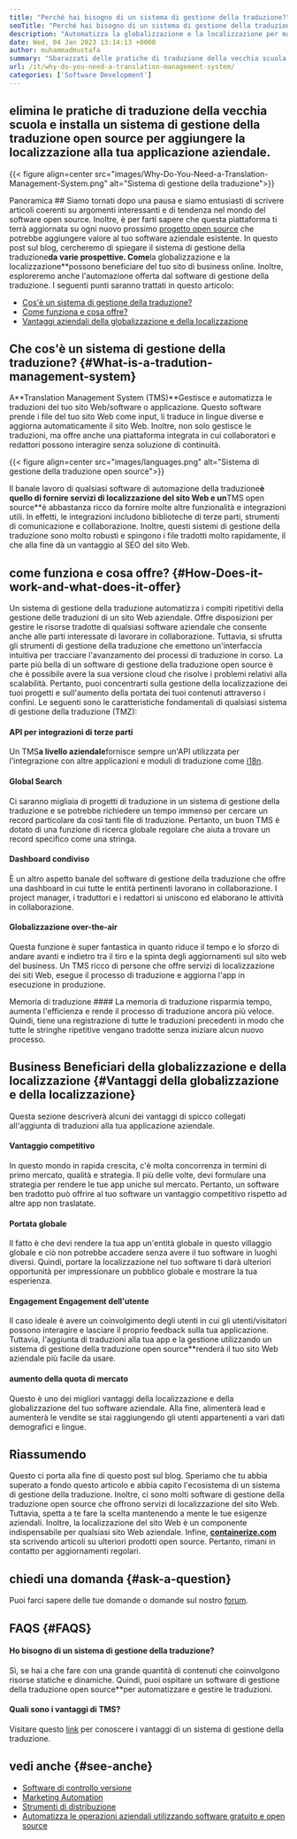 ```yaml
---
title: "Perché hai bisogno di un sistema di gestione della traduzione?" 
seoTitle: "Perché hai bisogno di un sistema di gestione della traduzione?" 
description: "Automatizza la globalizzazione e la localizzazione per massimizzare la portata dei tuoi prodotti. Esploriamo come il tuo software sfrutta un sistema di gestione della traduzione." 
date: Wed, 04 Jan 2023 13:14:13 +0000
author: muhammadmustafa
summary: "Sbarazzati delle pratiche di traduzione della vecchia scuola e installa un sistema di gestione della traduzione open source per aggiungere la localizzazione alla tua applicazione aziendale." 
url: /it/why-do-you-need-a-translation-management-system/
categories: ['Software Development']
---
```


## elimina le pratiche di traduzione della vecchia scuola e installa un sistema di gestione della traduzione open source per aggiungere la localizzazione alla tua applicazione aziendale.

{{< figure align=center src="images/Why-Do-You-Need-a-Translation-Management-System.png" alt="Sistema di gestione della traduzione">}}


Panoramica ##
Siamo tornati dopo una pausa e siamo entusiasti di scrivere articoli coerenti su argomenti interessanti e di tendenza nel mondo del software open source. Inoltre, è per farti sapere che questa piattaforma ti terrà aggiornata su ogni nuovo prossimo [progetto open source][1] che potrebbe aggiungere valore al tuo software aziendale esistente.
In questo post sul blog, cercheremo di spiegare il sistema di gestione della traduzione**da varie prospettive. Come**la globalizzazione e la localizzazione**possono beneficiare del tuo sito di business online. Inoltre, esploreremo anche l'automazione offerta dal software di gestione della traduzione.
I seguenti punti saranno trattati in questo articolo:
  * [Cos'è un sistema di gestione della traduzione?][2]
  * [Come funziona e cosa offre? ][3]
  * [Vantaggi aziendali della globalizzazione e della localizzazione][4]

## Che cos'è un sistema di gestione della traduzione?   {#What-is-a-tradution-management-system}
A**Translation Management System (TMS)**Gestisce e automatizza le traduzioni del tuo sito Web/software o applicazione. Questo software prende i file del tuo sito Web come input, li traduce in lingue diverse e aggiorna automaticamente il sito Web. Inoltre, non solo gestisce le traduzioni, ma offre anche una piattaforma integrata in cui collaboratori e redattori possono interagire senza soluzione di continuità.

{{< figure align=center src="images/languages.png" alt="Sistema di gestione della traduzione open source">}}

Il banale lavoro di qualsiasi software di automazione della traduzione**è quello di fornire servizi di localizzazione del sito Web e un**TMS open source**è abbastanza ricco da fornire molte altre funzionalità e integrazioni utili. In effetti, le integrazioni includono biblioteche di terze parti, strumenti di comunicazione e collaborazione. Inoltre, questi sistemi di gestione della traduzione sono molto robusti e spingono i file tradotti molto rapidamente, il che alla fine dà un vantaggio al SEO del sito Web.

## come funziona e cosa offre?   {#How-Does-it-work-and-what-does-it-offer}
Un sistema di gestione della traduzione automatizza i compiti ripetitivi della gestione delle traduzioni di un sito Web aziendale. Offre disposizioni per gestire le risorse tradotte di qualsiasi software aziendale che consente anche alle parti interessate di lavorare in collaborazione. Tuttavia, si sfrutta gli strumenti di gestione della traduzione che emettono un'interfaccia intuitiva per tracciare l'avanzamento dei processi di traduzione in corso.
La parte più bella di un software di gestione della traduzione open source è che è possibile avere la sua versione cloud che risolve i problemi relativi alla scalabilità. Pertanto, puoi concentrarti sulla gestione della localizzazione dei tuoi progetti e sull'aumento della portata dei tuoi contenuti attraverso i confini.
Le seguenti sono le caratteristiche fondamentali di qualsiasi sistema di gestione della traduzione (TMZ):

#### **API per integrazioni di terze parti**
Un TMS**a livello aziendale**fornisce sempre un'API utilizzata per l'integrazione con altre applicazioni e moduli di traduzione come [i18n][5].

#### Global Search
Ci saranno migliaia di progetti di traduzione in un sistema di gestione della traduzione e se potrebbe richiedere un tempo immenso per cercare un record particolare da così tanti file di traduzione. Pertanto, un buon TMS è dotato di una funzione di ricerca globale regolare che aiuta a trovare un record specifico come una stringa.

#### Dashboard condiviso
È un altro aspetto banale del software di gestione della traduzione che offre una dashboard in cui tutte le entità pertinenti lavorano in collaborazione. I project manager, i traduttori e i redattori si uniscono ed elaborano le attività in collaborazione.

#### Globalizzazione over-the-air
Questa funzione è super fantastica in quanto riduce il tempo e lo sforzo di andare avanti e indietro tra il tiro e la spinta degli aggiornamenti sul sito web del business. Un TMS ricco di persone che offre servizi di localizzazione dei siti Web, esegue il processo di traduzione e aggiorna l'app in esecuzione in produzione.

Memoria di traduzione ####
La memoria di traduzione risparmia tempo, aumenta l'efficienza e rende il processo di traduzione ancora più veloce. Quindi, tiene una registrazione di tutte le traduzioni precedenti in modo che tutte le stringhe ripetitive vengano tradotte senza iniziare alcun nuovo processo.

## Business Beneficiari della globalizzazione e della localizzazione   {#Vantaggi della globalizzazione e della localizzazione}
Questa sezione descriverà alcuni dei vantaggi di spicco collegati all'aggiunta di traduzioni alla tua applicazione aziendale.

#### Vantaggio competitivo
In questo mondo in rapida crescita, c'è molta concorrenza in termini di primo mercato, qualità e strategia. Il più delle volte, devi formulare una strategia per rendere le tue app uniche sul mercato. Pertanto, un software ben tradotto può offrire al tuo software un vantaggio competitivo rispetto ad altre app non traslatate.

#### Portata globale
Il fatto è che devi rendere la tua app un'entità globale in questo villaggio globale e ciò non potrebbe accadere senza avere il tuo software in luoghi diversi. Quindi, portare la localizzazione nel tuo software ti darà ulteriori opportunità per impressionare un pubblico globale e mostrare la tua esperienza.

#### Engagement Engagement dell'utente
Il caso ideale è avere un coinvolgimento degli utenti in cui gli utenti/visitatori possono interagire e lasciare il proprio feedback sulla tua applicazione. Tuttavia, l'aggiunta di traduzioni alla tua app e la gestione utilizzando un sistema di gestione della traduzione open source**renderà il tuo sito Web aziendale più facile da usare.

#### aumento della quota di mercato
Questo è uno dei migliori vantaggi della localizzazione e della globalizzazione del tuo software aziendale. Alla fine, alimenterà lead e aumenterà le vendite se stai raggiungendo gli utenti appartenenti a vari dati demografici e lingue.

## Riassumendo
Questo ci porta alla fine di questo post sul blog. Speriamo che tu abbia superato a fondo questo articolo e abbia capito l'ecosistema di un sistema di gestione della traduzione. Inoltre, ci sono molti software di gestione della traduzione open source che offrono servizi di localizzazione del sito Web. Tuttavia, spetta a te fare la scelta mantenendo a mente le tue esigenze aziendali. Inoltre, la localizzazione del sito Web è un componente indispensabile per qualsiasi sito Web aziendale.
Infine, [**containerize.com**][6] sta scrivendo articoli su ulteriori prodotti open source. Pertanto, rimani in contatto per aggiornamenti regolari.

## chiedi una domanda   {#ask-a-question}
Puoi farci sapere delle tue domande o domande sul nostro [forum][7].

## FAQS   {#FAQS}

#### **Ho bisogno di un sistema di gestione della traduzione?**
Sì, se hai a che fare con una grande quantità di contenuti che coinvolgono risorse statiche e dinamiche. Quindi, puoi ospitare un software di gestione della traduzione open source**per automatizzare e gestire le traduzioni.

#### **Quali sono i vantaggi di TMS?**
Visitare questo [link][4] per conoscere i vantaggi di un sistema di gestione della traduzione.

## vedi anche   {#see-anche}
  * [Software di controllo versione][8]
  * [Marketing Automation][9]
  * [Strumenti di distribuzione][10]
  * [Automatizza le operazioni aziendali utilizzando software gratuito e open source][11]

  
[1]: https://products.containerize.com/
[2]: #What-is-a-translation-management-system
[3]: #How-does-it-work-and-what-does-it-offer
[4]: #Benefits-of-globalization-and-localization
[5]: https://www.npmjs.com/package/i18n
[6]: https://www.containerize.com/
[7]: https://forum.containerize.com/
[8]: https://blog.containerize.com/category/version-control-software/
[9]: https://blog.containerize.com/category/marketing-automation/
[10]: https://blog.containerize.com/category/deployment-tools/
[11]: https://blog.containerize.com/blogging/automate-business-operations-using-open-source-software/
